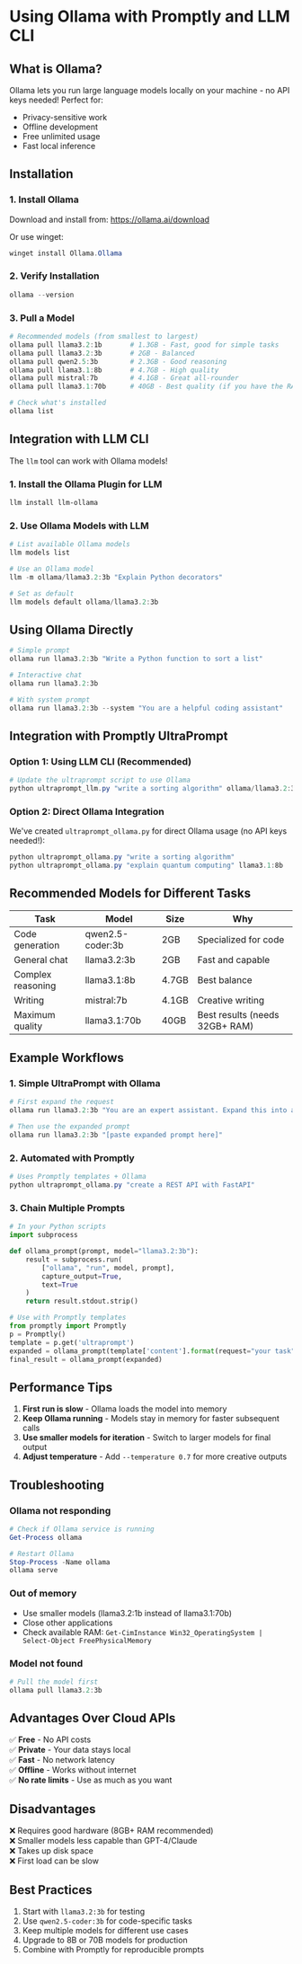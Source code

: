 # Using Ollama with Promptly and LLM CLI

## What is Ollama?

Ollama lets you run large language models locally on your machine - no API keys needed! Perfect for:
- Privacy-sensitive work
- Offline development
- Free unlimited usage
- Fast local inference

## Installation

### 1. Install Ollama

Download and install from: https://ollama.ai/download

Or use winget:
```powershell
winget install Ollama.Ollama
```

### 2. Verify Installation

```powershell
ollama --version
```

### 3. Pull a Model

```powershell
# Recommended models (from smallest to largest)
ollama pull llama3.2:1b       # 1.3GB - Fast, good for simple tasks
ollama pull llama3.2:3b       # 2GB - Balanced
ollama pull qwen2.5:3b        # 2.3GB - Good reasoning
ollama pull llama3.1:8b       # 4.7GB - High quality
ollama pull mistral:7b        # 4.1GB - Great all-rounder
ollama pull llama3.1:70b      # 40GB - Best quality (if you have the RAM)

# Check what's installed
ollama list
```

## Integration with LLM CLI

The `llm` tool can work with Ollama models!

### 1. Install the Ollama Plugin for LLM

```powershell
llm install llm-ollama
```

### 2. Use Ollama Models with LLM

```powershell
# List available Ollama models
llm models list

# Use an Ollama model
llm -m ollama/llama3.2:3b "Explain Python decorators"

# Set as default
llm models default ollama/llama3.2:3b
```

## Using Ollama Directly

```powershell
# Simple prompt
ollama run llama3.2:3b "Write a Python function to sort a list"

# Interactive chat
ollama run llama3.2:3b

# With system prompt
ollama run llama3.2:3b --system "You are a helpful coding assistant"
```

## Integration with Promptly UltraPrompt

### Option 1: Using LLM CLI (Recommended)

```powershell
# Update the ultraprompt script to use Ollama
python ultraprompt_llm.py "write a sorting algorithm" ollama/llama3.2:3b
```

### Option 2: Direct Ollama Integration

We've created `ultraprompt_ollama.py` for direct Ollama usage (no API keys needed!):

```powershell
python ultraprompt_ollama.py "write a sorting algorithm"
python ultraprompt_ollama.py "explain quantum computing" llama3.1:8b
```

## Recommended Models for Different Tasks

| Task | Model | Size | Why |
|------|-------|------|-----|
| Code generation | qwen2.5-coder:3b | 2GB | Specialized for code |
| General chat | llama3.2:3b | 2GB | Fast and capable |
| Complex reasoning | llama3.1:8b | 4.7GB | Best balance |
| Writing | mistral:7b | 4.1GB | Creative writing |
| Maximum quality | llama3.1:70b | 40GB | Best results (needs 32GB+ RAM) |

## Example Workflows

### 1. Simple UltraPrompt with Ollama

```powershell
# First expand the request
ollama run llama3.2:3b "You are an expert assistant. Expand this into a detailed prompt: write a web scraper"

# Then use the expanded prompt
ollama run llama3.2:3b "[paste expanded prompt here]"
```

### 2. Automated with Promptly

```powershell
# Uses Promptly templates + Ollama
python ultraprompt_ollama.py "create a REST API with FastAPI"
```

### 3. Chain Multiple Prompts

```python
# In your Python scripts
import subprocess

def ollama_prompt(prompt, model="llama3.2:3b"):
    result = subprocess.run(
        ["ollama", "run", model, prompt],
        capture_output=True,
        text=True
    )
    return result.stdout.strip()

# Use with Promptly templates
from promptly import Promptly
p = Promptly()
template = p.get('ultraprompt')
expanded = ollama_prompt(template['content'].format(request="your task"))
final_result = ollama_prompt(expanded)
```

## Performance Tips

1. **First run is slow** - Ollama loads the model into memory
2. **Keep Ollama running** - Models stay in memory for faster subsequent calls
3. **Use smaller models for iteration** - Switch to larger models for final output
4. **Adjust temperature** - Add `--temperature 0.7` for more creative outputs

## Troubleshooting

### Ollama not responding
```powershell
# Check if Ollama service is running
Get-Process ollama

# Restart Ollama
Stop-Process -Name ollama
ollama serve
```

### Out of memory
- Use smaller models (llama3.2:1b instead of llama3.1:70b)
- Close other applications
- Check available RAM: `Get-CimInstance Win32_OperatingSystem | Select-Object FreePhysicalMemory`

### Model not found
```powershell
# Pull the model first
ollama pull llama3.2:3b
```

## Advantages Over Cloud APIs

✅ **Free** - No API costs  
✅ **Private** - Your data stays local  
✅ **Fast** - No network latency  
✅ **Offline** - Works without internet  
✅ **No rate limits** - Use as much as you want  

## Disadvantages

❌ Requires good hardware (8GB+ RAM recommended)  
❌ Smaller models less capable than GPT-4/Claude  
❌ Takes up disk space  
❌ First load can be slow  

## Best Practices

1. Start with `llama3.2:3b` for testing
2. Use `qwen2.5-coder:3b` for code-specific tasks
3. Keep multiple models for different use cases
4. Upgrade to 8B or 70B models for production
5. Combine with Promptly for reproducible prompts
